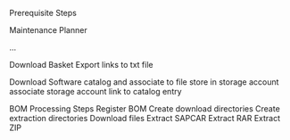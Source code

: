 Prerequisite Steps

  Maintenance Planner

  ...

  Download Basket
    Export links to txt file

  Download Software
    catalog and associate to file
    store in storage account
    associate storage account link to catalog entry






BOM Processing Steps
  Register BOM
  Create download directories
  Create extraction directories
  Download files
  Extract SAPCAR
  Extract RAR
  Extract ZIP


